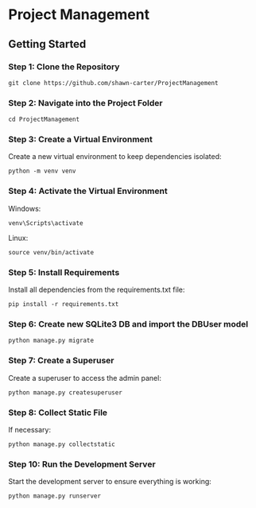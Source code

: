 # Project Management

## Getting Started

### Step 1: Clone the Repository

`git clone https://github.com/shawn-carter/ProjectManagement`

### Step 2: Navigate into the Project Folder

`cd ProjectManagement`

### Step 3: Create a Virtual Environment
Create a new virtual environment to keep dependencies isolated:

`python -m venv venv`

### Step 4: Activate the Virtual Environment

Windows:

`venv\Scripts\activate`

Linux:

`source venv/bin/activate`

### Step 5: Install Requirements
Install all dependencies from the requirements.txt file:

`pip install -r requirements.txt`

### Step 6: Create new SQLite3 DB and import the DBUser model

`python manage.py migrate`

### Step 7: Create a Superuser
Create a superuser to access the admin panel:

`python manage.py createsuperuser`

### Step 8: Collect Static File
If necessary:

`python manage.py collectstatic`

### Step 10: Run the Development Server
Start the development server to ensure everything is working:

`python manage.py runserver`
